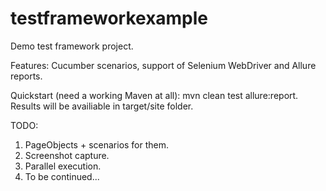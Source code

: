 # testframeworkexample
Demo test framework project.

Features:
Cucumber scenarios, support of Selenium WebDriver and Allure reports.

Quickstart (need a working Maven at all): mvn clean test allure:report.
Results will be availiable in target/site folder. 

TODO:
1. PageObjects + scenarios for them.
2. Screenshot capture.
3. Parallel execution.
4. To be continued...
